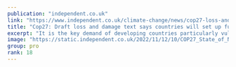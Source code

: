 ```yaml
---
publication: "independent.co.uk"
link: "https://www.independent.co.uk/climate-change/news/cop27-loss-and-damage-text-b2228639.html"
title: "Cop27: Draft loss and damage text says countries will set up fund "
excerpt: "It is the key demand of developing countries particularly vulnerable to the climate crisis"
image: "https://static.independent.co.uk/2022/11/12/10/COP27_State_of_Negotiations._24291.jpg?quality=75&width=1200&auto=webp"
group: pro
rank: 18
---
```

